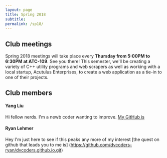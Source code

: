 ```yaml
---
layout: page
title: Spring 2018
subtitle:
permalink: /sp18/
---
```

## **Club meetings**
Spring 2018 meetings will take place every **Thursday from 5:00PM to 6:30PM at ATC-109**. See you there!
This semester, we'll be creating a variety of C++ utility programs and web scrapers as well as working with a local startup, Acutulus Enterprises, to create a web application as a tie-in to one of their projects.

## **Club members**
#### **Yang Liu**
Hi fellow nerds. I'm a newb coder wanting to improve. [My GitHub is](https://github.com/liuyang3141/dvcoders.github.io.git)

#### **Ryan Lehmer**
Hey I'm just here to see if this peaks any more of my interest [the quest on github that leads you to me is] (https://github.com/dvcoders-ryan/dvcoders.github.io.git)
